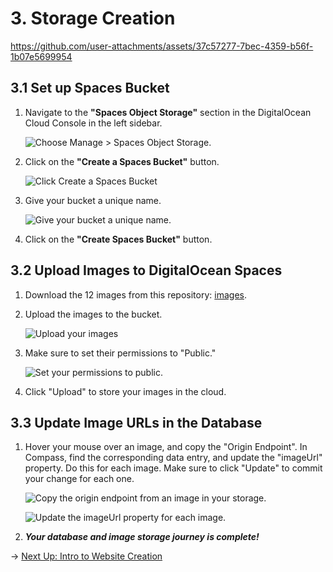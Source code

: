 # 3. Storage Creation

https://github.com/user-attachments/assets/37c57277-7bec-4359-b56f-1b07e5699954

## 3.1 Set up Spaces Bucket

1. Navigate to the **"Spaces Object Storage"** section in the DigitalOcean Cloud Console in the left sidebar.

    ![Choose Manage > Spaces Object Storage.](https://doimages.nyc3.cdn.digitaloceanspaces.com/GitHub/funko-showcase-workshop/3-Storage/managestorage.png)

2. Click on the **"Create a Spaces Bucket"** button.

    ![Click Create a Spaces Bucket](https://doimages.nyc3.cdn.digitaloceanspaces.com/GitHub/funko-showcase-workshop/3-Storage/createaspacesbucket.png)

3. Give your bucket a unique name.

    ![Give your bucket a unique name.](https://doimages.nyc3.cdn.digitaloceanspaces.com/GitHub/funko-showcase-workshop/3-Storage/createbucket.png)

4. Click on the **"Create Spaces Bucket"** button.

## 3.2 Upload Images to DigitalOcean Spaces

1. Download the 12 images from this repository: [images](https://doimages.nyc3.cdn.digitaloceanspaces.com/GitHub/funko-showcase-workshop/3-Storage/images.zip).
2. Upload the images to the bucket.

    ![Upload your images](https://doimages.nyc3.cdn.digitaloceanspaces.com/GitHub/funko-showcase-workshop/3-Storage/upload.png)

3. Make sure to set their permissions to "Public."

    ![Set your permissions to public.](https://doimages.nyc3.cdn.digitaloceanspaces.com/GitHub/funko-showcase-workshop/3-Storage/makepublic.png)

4. Click "Upload" to store your images in the cloud.

## 3.3 Update Image URLs in the Database

1. Hover your mouse over an image, and copy the "Origin Endpoint". In Compass, find the corresponding data entry, and update the "imageUrl" property. Do this for each image. Make sure to click "Update" to commit your change for each one.

    ![Copy the origin endpoint from an image in your storage.](https://doimages.nyc3.cdn.digitaloceanspaces.com/GitHub/funko-showcase-workshop/3-Storage/originendpoint.png)

    ![Update the imageUrl property for each image.](https://doimages.nyc3.cdn.digitaloceanspaces.com/GitHub/funko-showcase-workshop/3-Storage/updateobjectURL.png)

2. ***Your database and image storage journey is complete!***

→ [Next Up: Intro to Website Creation](WEBSITE.md)

